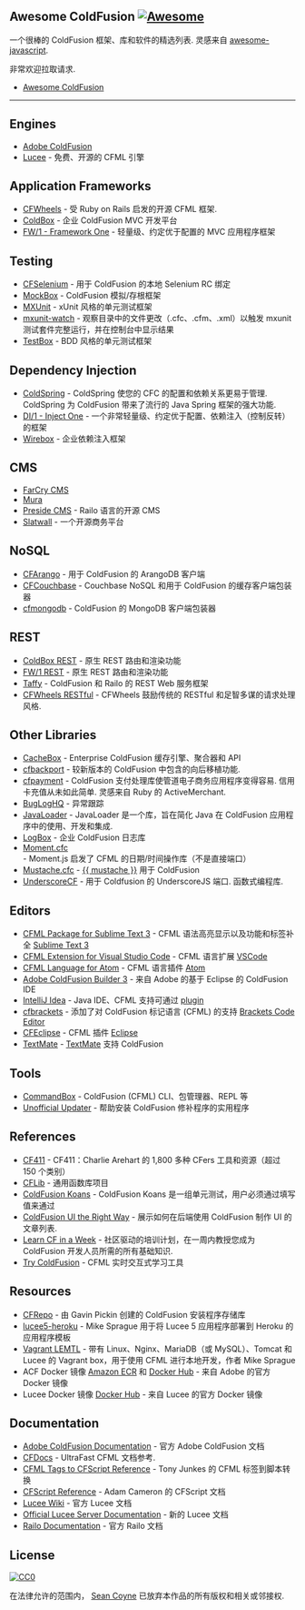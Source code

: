 <div class="github-widget" data-repo="seancoyne/awesome-coldfusion"></div>

## Awesome ColdFusion [![Awesome](https://cdn.rawgit.com/sindresorhus/awesome/d7305f38d29fed78fa85652e3a63e154dd8e8829/media/badge.svg)](https://github.com/sindresorhus/awesome)

一个很棒的 ColdFusion 框架、库和软件的精选列表. 灵感来自 [awesome-javascript](https://github.com/sorrycc/awesome-javascript).

非常欢迎拉取请求.

* [Awesome ColdFusion](https://github.com/seancoyne/awesome-coldfusion)
	
----

## Engines

* [Adobe ColdFusion](http://www.adobe.com/products/coldfusion-family.html)
* [Lucee](http://lucee.org/) - 免费、开源的 CFML 引擎

## Application Frameworks

* [CFWheels](https://cfwheels.org) - 受 Ruby on Rails 启发的开源 CFML 框架.
* [ColdBox](http://www.coldbox.org) - 企业 ColdFusion MVC 开发平台
* [FW/1 - Framework One](https://github.com/framework-one/fw1) - 轻量级、约定优于配置的 MVC 应用程序框架

## Testing

* [CFSelenium](https://github.com/teamcfadvance/CFSelenium) - 用于 ColdFusion 的本地 Selenium RC 绑定
* [MockBox](https://testbox.ortusbooks.com/mocking/mockbox) - ColdFusion 模拟/存根框架
* [MXUnit](https://github.com/mxunit/mxunit) - xUnit 风格的单元测试框架
* [mxunit-watch](https://github.com/atuttle/mxunit-watch) - 观察目录中的文件更改（.cfc、.cfm、.xml）以触发 mxunit 测试套件完整运行，并在控制台中显示结果
* [TestBox](https://github.com/Ortus-Solutions/TestBox) - BDD 风格的单元测试框架

## Dependency Injection

* [ColdSpring](https://github.com/coldspringframework/coldspring1)  - ColdSpring 使您的 CFC 的配置和依赖关系更易于管理.  ColdSpring 为 ColdFusion 带来了流行的 Java Spring 框架的强大功能.
* [DI/1 - Inject One](https://github.com/framework-one/di1) - 一个非常轻量级、约定优于配置、依赖注入（控制反转）的框架
* [Wirebox](https://wirebox.ortusbooks.com/) - 企业依赖注入框架

## CMS

* [FarCry CMS](https://github.com/farcrycore/plugin-farcrycms)
* [Mura](https://www.murasoftware.com/)
* [Preside CMS](https://github.com/pixl8/Preside-CMS) - Railo 语言的开源 CMS
* [Slatwall](https://www.slatwallcommerce.com/) - 一个开源商务平台

## NoSQL

* [CFArango](https://github.com/dajester2013/CFArango) - 用于 ColdFusion 的 ArangoDB 客户端
* [CFCouchbase](https://github.com/Ortus-Solutions/cfcouchbase-sdk) - Couchbase NoSQL 和用于 ColdFusion 的缓存客户端包装器
* [cfmongodb](https://github.com/marcesher/cfmongodb) - ColdFusion 的 MongoDB 客户端包装器

## REST

* [ColdBox REST](https://coldbox.ortusbooks.com/digging-deeper/recipes/building-rest-apis) - 原生 REST 路由和渲染功能
* [FW/1 REST](https://github.com/framework-one/fw1/wiki/Developing-Applications-Manual#controllers-for-rest-apis) - 原生 REST 路由和渲染功能
* [Taffy](http://taffy.io) - ColdFusion 和 Railo 的 REST Web 服务框架
* [CFWheels RESTful](https://guides.cfwheels.org/docs/routing) - CFWheels 鼓励传统的 RESTful 和足智多谋的请求处理风格.

## Other Libraries

* [CacheBox](https://cachebox.ortusbooks.com/) - Enterprise ColdFusion 缓存引擎、聚合器和 API
* [cfbackport](https://github.com/misterdai/cfbackport) - 较新版本的 ColdFusion 中包含的向后移植功能.
* [cfpayment](https://github.com/ghidinelli/cfpayment)  - ColdFusion 支付处理库使管道电子商务应用程序变得容易. 信用卡充值从未如此简单. 灵感来自 Ruby 的 ActiveMerchant.
* [BugLogHQ](https://github.com/oarevalo/BugLogHQ) - 异常跟踪
* [JavaLoader](https://github.com/markmandel/JavaLoader) - JavaLoader 是一个库，旨在简化 Java 在 ColdFusion 应用程序中的使用、开发和集成.
* [LogBox](https://logbox.ortusbooks.com/) - 企业 ColdFusion 日志库
* [Moment.cfc](https://github.com/AlumnIQ/momentcfc) - Moment.js 启发了 CFML 的日期/时间操作库（不是直接端口）
* [Mustache.cfc](https://github.com/rip747/Mustache.cfc) - [{{ mustache }}](http://mustache.github.io) 用于 ColdFusion
* [UnderscoreCF](https://github.com/russplaysguitar/UnderscoreCF)  - 用于 Coldfusion 的 UnderscoreJS 端口. 函数式编程库.

## Editors

* [CFML Package for Sublime Text 3](https://github.com/jcberquist/sublimetext-cfml) - CFML 语法高亮显示以及功能和标签补全 [Sublime Text 3](http://www.sublimetext.com)
* [CFML Extension for Visual Studio Code](https://marketplace.visualstudio.com/items?itemName=KamasamaK.vscode-cfml) - CFML 语言扩展 [VSCode](https://code.visualstudio.com/)
* [CFML Language for Atom](https://github.com/atuttle/atom-language-cfml) - CFML 语言插件 [Atom](https://atom.io/)
* [Adobe ColdFusion Builder 3](http://www.adobe.com/products/coldfusion-builder.html) - 来自 Adob​​e 的基于 Eclipse 的 ColdFusion IDE
* [IntelliJ Idea](http://www.jetbrains.com/idea/) - Java IDE、CFML 支持可通过 [plugin](https://github.com/JetBrains/intellij-plugins/tree/master/CFML)
* [cfbrackets](http://cfbrackets.org) - 添加了对 ColdFusion 标记语言 (CFML) 的支持 [Brackets Code Editor](http://brackets.io/)
* [CFEclipse](http://cfeclipse.org) - CFML 插件 [Eclipse](http://www.eclipse.org/)
* [TextMate](https://github.com/textmate/coldfusion.tmbundle) - [TextMate](http://macromates.com) 支持 ColdFusion

## Tools

* [CommandBox](https://www.ortussolutions.com/products/commandbox) - ColdFusion (CFML) CLI、包管理器、REPL 等
* [Unofficial Updater](http://www.uu-2.info/) - 帮助安装 ColdFusion 修补程序的实用程序

## References

* [CF411](http://carehart.org/cf411/) - CF411：Charlie Arehart 的 1,800 多种 CFers 工具和资源（超过 150 个类别）
* [CFLib](http://cflib.org/) - 通用函数库项目
* [ColdFusion Koans](https://github.com/nodoherty/ColdFusion-Koans) - ColdFusion Koans 是一组单元测试，用户必须通过填写值来通过
* [ColdFusion UI the Right Way](https://github.com/cfjedimaster/ColdFusion-UI-the-Right-Way) - 展示如何在后端使用 ColdFusion 制作 UI 的文章列表.
* [Learn CF in a Week](http://www.learncfinaweek.com) - 社区驱动的培训计划，在一周内教授您成为 ColdFusion 开发人员所需的所有基础知识.
* [Try ColdFusion](http://trycf.com/) - CFML 实时交互式学习工具

## Resources
* [CFRepo](http://www.cfmlrepo.com/) - 由 Gavin Pickin 创建的 ColdFusion 安装程序存储库
* [lucee5-heroku](https://github.com/mikesprague/lucee5-heroku) - Mike Sprague 用于将 Lucee 5 应用程序部署到 Heroku 的应用程序模板
* [Vagrant LEMTL](https://github.com/mikesprague/vagrant-lemtl) - 带有 Linux、Nginx、MariaDB（或 MySQL）、Tomcat 和 Lucee 的 Vagrant box，用于使用 CFML 进行本地开发，作者 Mike Sprague
* ACF Docker 镜像 [Amazon ECR](https://gallery.ecr.aws/adobe/coldfusion) 和 [Docker Hub](https://hub.docker.com/u/adobecoldfusion) - 来自 Adob​​e 的官方 Docker 镜像
* Lucee Docker 镜像 [Docker Hub](https://hub.docker.com/u/lucee) - 来自 Lucee 的官方 Docker 镜像

## Documentation

* [Adobe ColdFusion Documentation](https://helpx.adobe.com/coldfusion/home.html) - 官方 Adob​​e ColdFusion 文档
* [CFDocs](http://cfdocs.org/) - UltraFast CFML 文档参考.
* [CFML Tags to CFScript Reference](https://github.com/cfchef/cfml-tag-to-script-conversions) - Tony Junkes 的 CFML 标签到脚本转换
* [CFScript Reference](https://github.com/daccfml/cfscript/blob/master/cfscript.md) - Adam Cameron 的 CFScript 文档
* [Lucee Wiki](https://bitbucket.org/lucee/lucee/wiki/Home) - 官方 Lucee 文档
* [Official Lucee Server Documentation](http://docs.lucee.org/) - 新的 Lucee 文档
* [Railo Documentation](https://github.com/getrailo/railo/wiki) - 官方 Railo 文档

## License

[![CC0](http://mirrors.creativecommons.org/presskit/buttons/88x31/svg/cc-zero.svg)](https://creativecommons.org/publicdomain/zero/1.0/)

在法律允许的范围内， [Sean Coyne](https://github.com/seancoyne/awesome-coldfusion) 已放弃本作品的所有版权和相关或邻接权.
